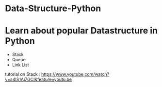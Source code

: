 # Data-Structure-Python
# Learn about popular Datastructure in Python 

* Stack
* Queue
* Link List 

tutorial on Stack : https://www.youtube.com/watch?v=a4IS1Ai7GCI&feature=youtu.be


